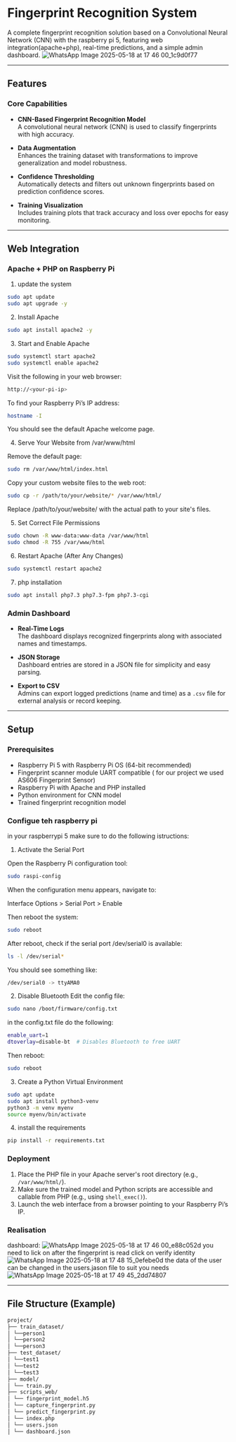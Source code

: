 # Fingerprint Recognition System

A complete fingerprint recognition solution based on a Convolutional Neural Network (CNN) with the raspberry pi 5, featuring web integration(apache+php), real-time predictions, and a simple admin dashboard.
![WhatsApp Image 2025-05-18 at 17 46 00_1c9d0f77](https://github.com/user-attachments/assets/7aff70b3-50d5-4db0-8b94-fdf2919e331b)

---

## Features

### Core Capabilities

- **CNN-Based Fingerprint Recognition Model**  
  A convolutional neural network (CNN) is used to classify fingerprints with high accuracy.

- **Data Augmentation**  
  Enhances the training dataset with transformations to improve generalization and model robustness.

- **Confidence Thresholding**  
  Automatically detects and filters out unknown fingerprints based on prediction confidence scores.

- **Training Visualization**  
  Includes training plots that track accuracy and loss over epochs for easy monitoring.

---

## Web Integration

### Apache + PHP on Raspberry Pi
1. update the system
```bash
sudo apt update
sudo apt upgrade -y
```
2. Install Apache
```bash
sudo apt install apache2 -y
```
3. Start and Enable Apache

```bash
sudo systemctl start apache2
sudo systemctl enable apache2
```


Visit the following in your web browser:

```bash
http://<your-pi-ip>
```
To find your Raspberry Pi’s IP address:
```bash
hostname -I
```
You should see the default Apache welcome page.

4. Serve Your Website from /var/www/html

Remove the default page:
```bash
sudo rm /var/www/html/index.html

```
Copy your custom website files to the web root:

```bash
sudo cp -r /path/to/your/website/* /var/www/html/
```
Replace /path/to/your/website/ with the actual path to your site's files.

5. Set Correct File Permissions


```bash
sudo chown -R www-data:www-data /var/www/html
sudo chmod -R 755 /var/www/html
```
6. Restart Apache (After Any Changes)
```bash
sudo systemctl restart apache2
```
7. php installation 
```bash
sudo apt install php7.3 php7.3-fpm php7.3-cgi
```
### Admin Dashboard

- **Real-Time Logs**  
  The dashboard displays recognized fingerprints along with associated names and timestamps.

- **JSON Storage**  
  Dashboard entries are stored in a JSON file for simplicity and easy parsing.

- **Export to CSV**  
  Admins can export logged predictions (name and time) as a `.csv` file for external analysis or record keeping.

---

## Setup

### Prerequisites

- Raspberry Pi 5 with Raspberry Pi OS (64-bit recommended)
- Fingerprint scanner module UART compatible ( for our project we used AS606 Fingerprint Sensor)
- Raspberry Pi with Apache and PHP installed
- Python environment for CNN model
- Trained fingerprint recognition model

### Configue teh raspberry pi

in your raspberrypi 5 make sure to do the following istructions:

1. Activate the Serial Port

Open the Raspberry Pi configuration tool:

```bash
sudo raspi-config
 ```
When the configuration menu appears, navigate to:

Interface Options > Serial Port > Enable

Then reboot the system:
```bash
sudo reboot
```
After reboot, check if the serial port /dev/serial0 is available:

```bash
ls -l /dev/serial*
```

You should see something like:
```bash
/dev/serial0 -> ttyAMA0
``` 
2. Disable Bluetooth
Edit the config file:
```bash
sudo nano /boot/firmware/config.txt
```
in the config.txt file do the following:
```bash
enable_uart=1
dtoverlay=disable-bt  # Disables Bluetooth to free UART
```
Then reboot:
```bash
sudo reboot
```

3. Create a Python Virtual Environment
 ```bash
sudo apt update
sudo apt install python3-venv
python3 -m venv myenv
source myenv/bin/activate
```
4. install the requirements
```bash
pip install -r requirements.txt
```


### Deployment



1. Place the PHP file in your Apache server's root directory (e.g., `/var/www/html/`).
2. Make sure the trained model and Python scripts are accessible and callable from PHP (e.g., using `shell_exec()`).
3. Launch the web interface from a browser pointing to your Raspberry Pi’s IP.

### Realisation
dashboard:
![WhatsApp Image 2025-05-18 at 17 46 00_e88c052d](https://github.com/user-attachments/assets/d3e11611-957c-45e7-b9a9-5d495a3aa1af)
you need to lick on after the fingerprint is read click on verify identity 
![WhatsApp Image 2025-05-18 at 17 48 15_0efebe0d](https://github.com/user-attachments/assets/c21ce824-936c-4301-b33f-7a019811dc35)
the data of the user can be changed in the users.jason file to suit you needs
![WhatsApp Image 2025-05-18 at 17 49 45_2dd74807](https://github.com/user-attachments/assets/8f370f85-6e0a-43eb-8e0c-837a24d5ac5e)


---

## File Structure (Example)
```bash
project/
├── train_dataset/
│ └──person1
│ └──person2
│ └──person3
├── test_dataset/
│ └──test1
│ └──test2
│ └──test3
├── model/
│ └── train.py
├── scripts_web/
│ └── fingerprint_model.h5
│ └── capture_fingerprint.py
│ └── predict_fingerprint.py
│ └── index.php
│ └── users.json
│ └── dashboard.json
```


